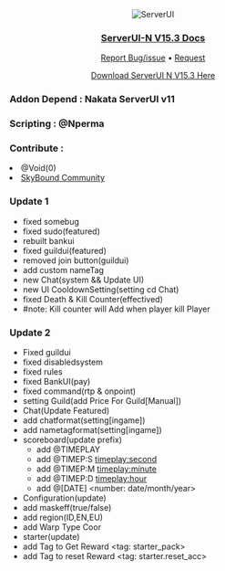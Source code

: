 <div align="center">
  <img src="https://github.com/Kocaki182/ServerUI-N/assets/129764133/6b6b60f5-d2d3-4040-b8fa-067105c0154a" alt="ServerUI"/>
  <h3 align="center"><u>ServerUI-N V15.3 Docs</u></h3>
  
  <p align="center">
    <a href="https://github.com/Kocaki182/ServerUI-N/issues">Report Bug/issue</a>
    •
    <a href="https://github.com/Kocaki182/ServerUI-N/issues">Request</a>
  </p>
</div>
<p align="center">
<a href="https://www.mediafire.com/file/13npbmopw1ala5w/ServerUI-N_v15.3_update_2_-_fixed_Nametag.zip/file">Download ServerUI N V15.3 Here</a></p>
<h3>Addon Depend : Nakata ServerUI v11</h3>
<h3>Scripting : @Nperma</h3>
<h3>Contribute :</h3>
<li><a>@Void(0)</a></li>
<li><a href="https://discord.gg/mgMdzHZe">SkyBound Community</a></li>


### Update 1
- fixed somebug
- fixed sudo(featured)
- rebuilt bankui
- fixed guildui(featured)
- removed join button(guildui)
- add custom nameTag
- new Chat(system && Update UI)
 - new UI CooldownSetting(setting cd Chat)
- fixed Death & Kill Counter(effectived)
 - #note: Kill counter will Add when player kill Player
### Update 2 
- Fixed guildui
- fixed disabledsystem
- fixed rules
- fixed BankUI(pay)
- fixed command(rtp & onpoint)
- setting Guild(add Price For Guild[Manual])
- Chat(Update Featured)
 - add chatformat(setting[ingame])
 - add nametagformat(setting[ingame])
- scoreboard(update prefix)
  - add @TIMEPLAY <timeplay>
  - add @TIMEP:S <timeplay:second>
  - add @TIMEP:M <timeplay:minute>
  - add @TIMEP:D <timeplay:hour>
  - add @[DATE] <number: date/month/year>
- Configuration(update)
 - add maskeff(true/false) <setting MaskEffect>
 - add region(ID,EN,EU) <region time>
- add Warp Type Coor
- starter(update)
 - add Tag to Get Reward <tag: starter_pack>
 - add Tag to reset Reward <tag: starter.reset_acc>